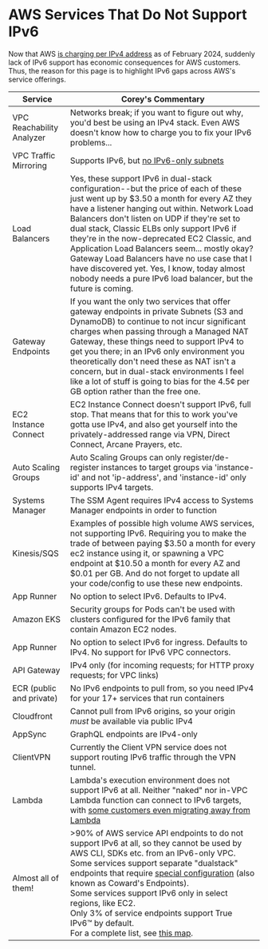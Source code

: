 # AWS Services That Do Not Support IPv6

Now that AWS [is charging per IPv4 address](https://aws.amazon.com/blogs/aws/new-aws-public-ipv4-address-charge-public-ip-insights/) as of February 2024, suddenly lack of IPv6 support has economic consequences for AWS customers. Thus, the reason for this page is to highlight IPv6 gaps across AWS's service offerings.

| Service | Corey's Commentary |
| ---- | ---- |
| VPC Reachability Analyzer | Networks break; if you want to figure out why, you'd best be using an IPv4 stack. Even AWS doesn't know how to charge you to fix your IPv6 problems... |
| VPC Traffic Mirroring | Supports IPv6, but [no IPv6-only subnets](https://docs.aws.amazon.com/vpc/latest/mirroring/traffic-mirroring-limits.html)
| Load Balancers | Yes, these support IPv6 in dual-stack configuration--but the price of each of these just went up by $3.50 a month for every AZ they have a listener hanging out within. Network Load Balancers don't listen on UDP if they're set to dual stack, Classic ELBs only support IPv6 if they're in the now-deprecated EC2 Classic, and Application Load Balancers seem... mostly okay? Gateway Load Balancers have no use case that I have discovered yet. Yes, I know, today almost nobody needs a pure IPv6 load balancer, but the future is coming.|
| Gateway Endpoints | If you want the only two services that offer gateway endpoints in private Subnets (S3 and DynamoDB) to continue to not incur significant charges when passing through a Managed NAT Gateway, these things need to support IPv4 to get you there; in an IPv6 only environment you theoretically don't need these as NAT isn't a concern, but in dual-stack environments I feel like a lot of stuff is going to bias for the 4.5¢ per GB option rather than the free one. |
| EC2 Instance Connect | EC2 Instance Connect doesn't support IPv6, full stop. That means that for this to work you've gotta use IPv4, and also get yourself into the privately-addressed range via VPN, Direct Connect, Arcane Prayers, etc. |
| Auto Scaling Groups | Auto Scaling Groups can only register/de-register instances to target groups via 'instance-id' and not 'ip-address', and 'instance-id' only supports IPv4 targets. |
| Systems Manager | The SSM Agent requires IPv4 access to Systems Manager endpoints in order to function |
| Kinesis/SQS | Examples of possible high volume AWS services, not supporting IPv6.  Requiring you to make the trade of between paying \$3.50 a month for every ec2 instance using it, or spawning a VPC endpoint at \$10.50 a month for every AZ and \$0.01 per GB.  And do not forget to update all your code/config to use these new endpoints. |
| App Runner | No option to select IPv6.  Defaults to IPv4. |
| Amazon EKS | Security groups for Pods can't be used with clusters configured for the IPv6 family that contain Amazon EC2 nodes. |
| App Runner | No option to select IPv6 for ingress.  Defaults to IPv4. No support for IPv6 VPC connectors. |
| API Gateway | IPv4 only (for incoming requests; for HTTP proxy requests; for VPC links) |
| ECR (public and private) | No IPv6 endpoints to pull from, so you need IPv4 for your 17+ services that run containers |
| Cloudfront | Cannot pull from IPv6 origins, so your origin *must* be available via public IPv4 |
| AppSync | GraphQL endpoints are IPv4-only |
| ClientVPN | Currently the Client VPN service does not support routing IPv6 traffic through the VPN tunnel. |
| Lambda | Lambda's execution environment does not support IPv6 at all. Neither "naked" nor in-VPC Lambda function can connect to IPv6 targets, with [some customers even migrating away from Lambda](https://twitter.com/tim_nolet/status/1696206569090789416) |
| Almost all of them! | >90% of AWS service API endpoints to do not support IPv6 at all, so they cannot be used by AWS CLI, SDKs etc. from an IPv6-only VPC.<br>Some services support separate "dualstack" endpoints that require [special configuration](https://docs.aws.amazon.com/sdkref/latest/guide/feature-endpoints.html) (also known as Coward's Endpoints).<br>Some services support IPv6 only in select regions, like EC2.<br>Only 3% of service endpoints support True IPv6™ by default.<br>For a complete list, see [this map](https://awsipv6.neveragain.de). |
